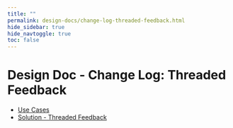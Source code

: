 ```yaml
---
title: ""
permalink: design-docs/change-log-threaded-feedback.html
hide_sidebar: true
hide_navtoggle: true
toc: false
---
```


# Design Doc - Change Log: Threaded Feedback

* [Use Cases](/design-docs/change-log-threaded-feedback-use-cases.html)
* [Solution - Threaded Feedback](/design-docs/change-log-threaded-feedback-solution.html)
